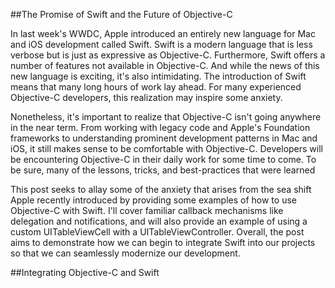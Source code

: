 ##The Promise of Swift and the Future of Objective-C

In last week's WWDC, Apple introduced an entirely new language for Mac and iOS development called Swift.  Swift is a modern language that is less verbose but is just as expressive as Objective-C.  Furthermore, Swift offers a number of features not available in Objective-C.  And while the news of this new language is exciting, it's also intimidating.  The introduction of Swift means that many long hours of work lay ahead.  For many experienced Objective-C developers, this realization may inspire some anxiety.  

Nonetheless, it's important to realize that Objective-C isn't going anywhere in the near term.  From working with legacy code and Apple's Foundation frameworks to understanding prominent development patterns in Mac and iOS, it still makes sense to be comfortable with Objective-C.  Developers will be encountering Objective-C in their daily work for some time to come.  To be sure, many of the lessons, tricks, and best-practices that were learned 

This post seeks to allay some of the anxiety that arises from the sea shift Apple recently introduced by providing some examples of how to use Objective-C with Swift.  I'll cover familiar callback mechanisms like delegation and notifications, and will also provide an example of using a custom UITableViewCell with a UITableViewController.  Overall, the post aims to demonstrate how we can begin to integrate Swift into our projects so that we can seamlessly modernize our development.

##Integrating Objective-C and Swift
